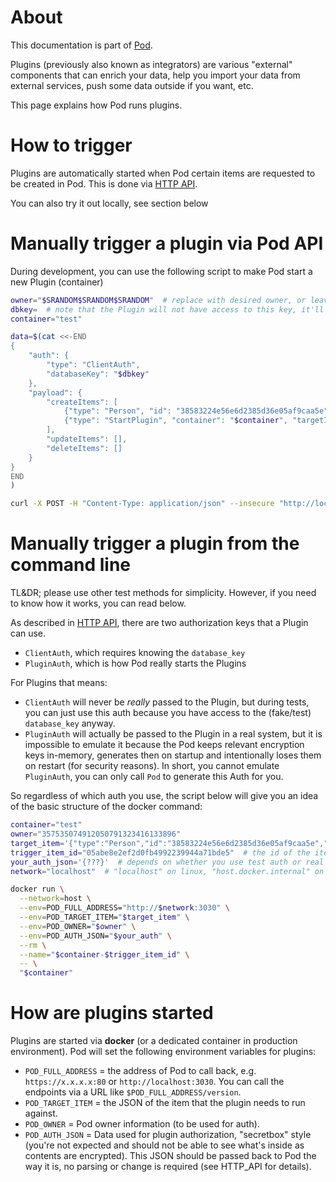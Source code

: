 # About
This documentation is part of [Pod](../README.md).

Plugins (previously also known as integrators)
are various "external" components that can enrich your data,
help you import your data from external services, push some data outside if you want, etc.

This page explains how Pod runs plugins.

# How to trigger
Plugins are automatically started when Pod certain items are requested to be created in Pod.
This is done via [HTTP API](./HTTP_API.md).

You can also try it out locally, see section below

# Manually trigger a plugin via Pod API
During development, you can use the following script to make Pod start a new Plugin (container)
```sh
owner="$SRANDOM$SRANDOM$SRANDOM"  # replace with desired owner, or leave as-is for tests
dbkey=  # note that the Plugin will not have access to this key, it'll only have `POD_AUTH_JSON`
container="test"

data=$(cat <<-END
{
    "auth": {
        "type": "ClientAuth",
        "databaseKey": "$dbkey"
    },
    "payload": {
        "createItems": [
            {"type": "Person", "id": "38583224e56e6d2385d36e05af9caa5e"},
            {"type": "StartPlugin", "container": "$container", "targetItemId": "38583224e56e6d2385d36e05af9caa5e"}
        ],
        "updateItems": [],
        "deleteItems": []
    }
}
END
)

curl -X POST -H "Content-Type: application/json" --insecure "http://localhost:3030/v3/$owner/bulk" -d "$data"
```

# Manually trigger a plugin from the command line
TL&DR; please use other test methods for simplicity.
However, if you need to know how it works, you can read below.

As described in [HTTP API](./HTTP_API.md), there are two authorization keys that a Plugin can use.

* `ClientAuth`, which requires knowing the `database_key`
* `PluginAuth`, which is how Pod really starts the Plugins

For Plugins that means:

* `ClientAuth` will never be *really* passed to the Plugin, but during tests,
  you can just use this auth because you have access to the (fake/test) `database_key` anyway.
* `PluginAuth` will actually be passed to the Plugin in a real system,
  but it is impossible to emulate it because the Pod keeps relevant encryption keys in-memory,
  generates then on startup and intentionally loses them on restart (for security reasons).
  In short, you cannot emulate `PluginAuth`, you can only call `Pod` to generate this Auth for you.

So regardless of which auth you use, the script below will give you an idea
of the basic structure of the docker command:
```sh
container="test"
owner="357535074912050791323416133896"
target_item='{"type":"Person","id":"38583224e56e6d2385d36e05af9caa5e","dateCreated":1623241923508,"dateModified":1623241923508",dateServerModified":1623241923508,"deleted":false}'
trigger_item_id="05abe8e2ef2d0fb4992239944a71bde5"  # the id of the item that started the Plugin (the StartPlugin item)
your_auth_json='{???}'  # depends on whether you use test auth or real system auth
network="localhost"  # "localhost" on linux, "host.docker.internal" on Mac and Windows

docker run \
  --network=host \
  --env=POD_FULL_ADDRESS="http://$network:3030" \
  --env=POD_TARGET_ITEM="$target_item" \
  --env=POD_OWNER="$owner" \
  --env=POD_AUTH_JSON="$your_auth" \
  --rm \
  --name="$container-$trigger_item_id" \
  -- \
  "$container"
```

# How are plugins started
Plugins are started via **docker** (or a dedicated container in production environment).
Pod will set the following environment variables for plugins:

* `POD_FULL_ADDRESS` = the address of Pod to call back,
  e.g. `https://x.x.x.x:80` or `http://localhost:3030`.
  You can call the endpoints via a URL like `$POD_FULL_ADDRESS/version`.
* `POD_TARGET_ITEM` = the JSON of the item that the plugin needs to run against.
* `POD_OWNER` = Pod owner information (to be used for auth).
* `POD_AUTH_JSON` = Data used for plugin authorization, "secretbox" style 
  (you're not expected and should not be able to see what's inside as contents are encrypted).
  This JSON should be passed back to Pod the way it is, no parsing or change is required
  (see HTTP_API for details).
